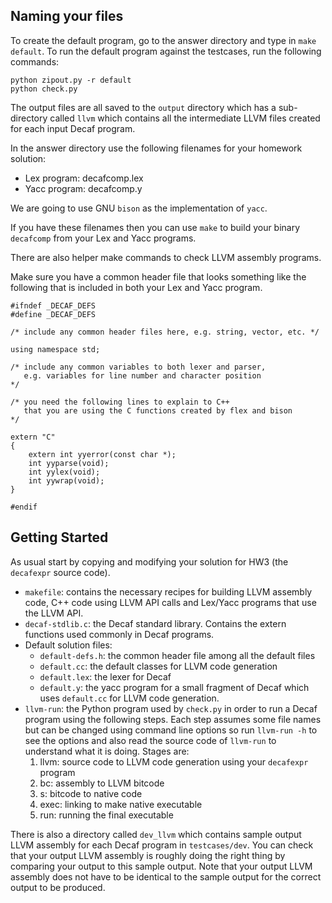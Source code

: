 
Naming your files
-----------------

To create the default program, go to the answer directory and type
in `make default`. To run the default program against the testcases,
run the following commands:

    python zipout.py -r default
    python check.py

The output files are all saved to the `output` directory which has
a sub-directory called `llvm` which contains all the intermediate
LLVM files created for each input Decaf program.

In the answer directory use the following filenames for your homework
solution:

* Lex program: decafcomp.lex
* Yacc program: decafcomp.y

We are going to use GNU `bison` as the implementation of `yacc`.

If you have these filenames then you can use `make` to build your
binary `decafcomp` from your Lex and Yacc programs.

There are also helper make commands to check LLVM assembly programs.

Make sure you have a common header file that looks something like
the following that is included in both your Lex and Yacc program.

    #ifndef _DECAF_DEFS
    #define _DECAF_DEFS

    /* include any common header files here, e.g. string, vector, etc. */

    using namespace std;

    /* include any common variables to both lexer and parser, 
       e.g. variables for line number and character position 
    */

    /* you need the following lines to explain to C++ 
       that you are using the C functions created by flex and bison 
    */

    extern "C"
    {
        extern int yyerror(const char *);
        int yyparse(void);
        int yylex(void);  
        int yywrap(void);
    }

    #endif

Getting Started
---------------

As usual start by copying and modifying your solution for HW3 (the `decafexpr` source code).

* `makefile`: contains the necessary recipes for building LLVM assembly code, C++ code using LLVM API calls and Lex/Yacc programs that use the LLVM API.
* `decaf-stdlib.c`: the Decaf standard library. Contains the extern functions used commonly in Decaf programs.
* Default solution files:
    * `default-defs.h`: the common header file among all the default files
    * `default.cc`: the default classes for LLVM code generation
    * `default.lex`: the lexer for Decaf
    * `default.y`: the yacc program for a small fragment of Decaf which uses `default.cc` for LLVM code generation.
* `llvm-run`: the Python program used by `check.py` in order to run a Decaf program using the following steps. Each step assumes some file names but can be changed using command line options so run `llvm-run -h` to see the options and also read the source code of `llvm-run` to understand what it is doing.  Stages are:
    1. llvm:  source code to LLVM code generation using your `decafexpr` program
    2. bc:    assembly to LLVM bitcode
    3. s:     bitcode to native code
    4. exec:  linking to make native executable
    5. run:   running the final executable

There is also a directory called `dev_llvm` which contains sample
output LLVM assembly for each Decaf program in `testcases/dev`. You
can check that your output LLVM assembly is roughly doing the right
thing by comparing your output to this sample output. Note that
your output LLVM assembly does not have to be identical to the
sample output for the correct output to be produced.

